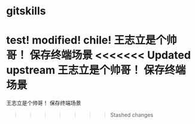 # gitskills
test!
modified!
chile!
王志立是个帅哥！
保存终端场景
<<<<<<< Updated upstream
王志立是个帅哥！
保存终端场景
=======
王志立是个帅哥！
保存终端场景
>>>>>>> Stashed changes
